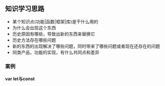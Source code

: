 ## 知识学习思路

- 某个知识点(功能|函数|框架|库)是干什么用的
- 为什么会出现这个东西
- 历史原因有哪些，导致出新的东西来替换它
- 历史方法存在哪些问题
- 新的东西的出现解决了哪些问题，同时带来了哪些问题或者现在还存在的问题
- 同类产品，功能的实现，有什么共同点和差异


### 案例

#### var let与const